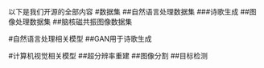 以下是我们开源的全部内容
#数据集
##自然语言处理数据集
###诗歌生成
##图像处理数据集
##脑核磁共振图像数据集

#自然语言处理相关模型
##GAN用于诗歌生成

#计算机视觉相关模型
##超分辨率重建
##图像分割
##目标检测
